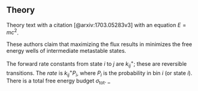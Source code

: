 ## Theory

Theory text with a citation [@arxiv:1703.05283v3] with an equation $E = mc^{2}$.

These authors claim that maximizing the flux results in minimizes the free energy wells of intermediate metastable states. 

The forward rate constants from state $i$ to $j$ are $k^{+}_{ij}$; these are reversible transitions. The *rate* is $k^{+}_{ij} P_{i}$, where $P_{i}$ is the probability in bin $i$ (or state $i$). There is a total free energy budget $\sigma_\text{tot}$. _ 
